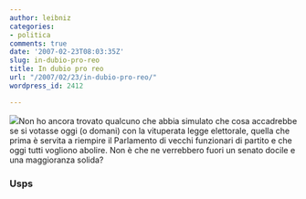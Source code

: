 ```yaml
---
author: leibniz
categories:
- politica
comments: true
date: '2007-02-23T08:03:35Z'
slug: in-dubio-pro-reo
title: In dubio pro reo
url: "/2007/02/23/in-dubio-pro-reo/"
wordpress_id: 2412

---
```

[![](https://www.usps.com/history/plife/pl012298/vote.gif)](https://www.usps.com/history/plife/pl012298/vote.gif)Non ho ancora trovato qualcuno che abbia simulato che cosa accadrebbe se si votasse oggi (o domani) con la vituperata legge elettorale, quella che prima è servita a riempire il Parlamento di vecchi funzionari di partito e che oggi tutti vogliono abolire. Non è che ne verrebbero fuori un senato docile e una maggioranza solida?


### Usps
